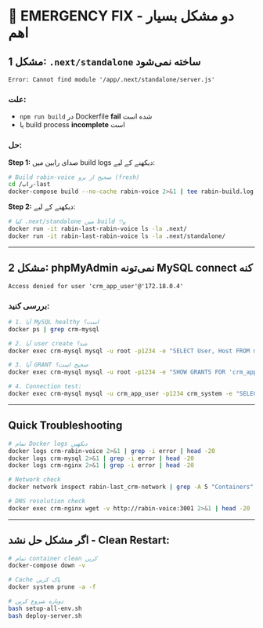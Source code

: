 # 🚨 EMERGENCY FIX - دو مشکل بسیار اهم

## مشکل 1: `.next/standalone` ساخته نمی‌شود
```
Error: Cannot find module '/app/.next/standalone/server.js'
```

### علت:
- `npm run build` در Dockerfile **fail** شده است
- یا build process **incomplete** است

### حل:
**Step 1:** صدای رابین میں build logs دیکھنے کے لیے:

```bash
# Build rabin-voice صحیح از برو (fresh)
cd /راب-last
docker-compose build --no-cache rabin-voice 2>&1 | tee rabin-build.log
```

**Step 2:** دیکھنے کے لیے:
```bash
# کیا .next/standalone میں build ہوا؟
docker run -it rabin-last-rabin-voice ls -la .next/
docker run -it rabin-last-rabin-voice ls -la .next/standalone/
```

---

## مشکل 2: phpMyAdmin نمی‌تونه MySQL connect کنه
```
Access denied for user 'crm_app_user'@'172.18.0.4'
```

### بررسی کنید:

```bash
# 1. آیا MySQL healthy است؟
docker ps | grep crm-mysql

# 2. آیا user create شد؟
docker exec crm-mysql mysql -u root -p1234 -e "SELECT User, Host FROM mysql.user WHERE User='crm_app_user';"

# 3. آیا GRANT صحیح است؟
docker exec crm-mysql mysql -u root -p1234 -e "SHOW GRANTS FOR 'crm_app_user'@'%';"

# 4. Connection test:
docker exec crm-mysql mysql -u crm_app_user -p1234 crm_system -e "SELECT 1;"
```

---

## Quick Troubleshooting

```bash
# تمام Docker logs دیکھیں
docker logs crm-rabin-voice 2>&1 | grep -i error | head -20
docker logs crm-mysql 2>&1 | grep -i error | head -20
docker logs crm-nginx 2>&1 | grep -i error | head -20

# Network check
docker network inspect rabin-last_crm-network | grep -A 5 "Containers"

# DNS resolution check
docker exec crm-nginx wget -v http://rabin-voice:3001 2>&1 | head -20
```

---

## اگر مشکل حل نشد - Clean Restart:

```bash
# تمام container clean کریں
docker-compose down -v

# Cache پاک کریں
docker system prune -a -f

# دوباره شروع کریں
bash setup-all-env.sh
bash deploy-server.sh
```

